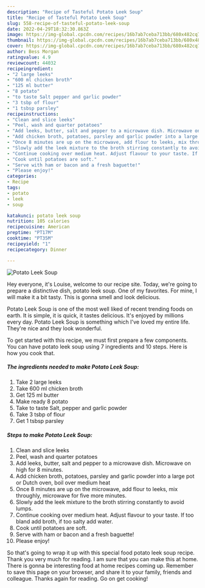 ```yaml
---
description: "Recipe of Tasteful Potato Leek Soup"
title: "Recipe of Tasteful Potato Leek Soup"
slug: 558-recipe-of-tasteful-potato-leek-soup
date: 2022-04-29T18:32:30.863Z
image: https://img-global.cpcdn.com/recipes/16b7ab7ceba713bb/680x482cq70/potato-leek-soup-recipe-main-photo.jpg
thumbnail: https://img-global.cpcdn.com/recipes/16b7ab7ceba713bb/680x482cq70/potato-leek-soup-recipe-main-photo.jpg
cover: https://img-global.cpcdn.com/recipes/16b7ab7ceba713bb/680x482cq70/potato-leek-soup-recipe-main-photo.jpg
author: Bess Morgan
ratingvalue: 4.9
reviewcount: 44032
recipeingredient:
- "2 large leeks"
- "600 ml chicken broth"
- "125 ml butter"
- "8 potato"
- "to taste Salt pepper and garlic powder"
- "3 tsbp of flour"
- "1 tsbsp parsley"
recipeinstructions:
- "Clean and slice leeks"
- "Peel, wash and quarter potatoes"
- "Add leeks, butter, salt and pepper to a microwave dish. Microwave on high for 8 minutes."
- "Add chicken broth, potatoes, parsley and garlic powder into a large pot or Dutch oven, boil over medium heat"
- "Once 8 minutes are up on the microwave, add flour to leeks, mix throughly, microwave for five more minutes."
- "Slowly add the leek mixture to the broth stirring constantly to avoid lumps."
- "Continue cooking over medium heat. Adjust flavour to your taste. If too bland add broth, if too salty add water."
- "Cook until potatoes are soft."
- "Serve with ham or bacon and a fresh baguette!"
- "Please enjoy!"
categories:
- Recipe
tags:
- potato
- leek
- soup

katakunci: potato leek soup 
nutrition: 105 calories
recipecuisine: American
preptime: "PT17M"
cooktime: "PT35M"
recipeyield: "1"
recipecategory: Dinner

---
```



![Potato Leek Soup](https://img-global.cpcdn.com/recipes/16b7ab7ceba713bb/680x482cq70/potato-leek-soup-recipe-main-photo.jpg)

Hey everyone, it's Louise, welcome to our recipe site. Today, we're going to prepare a distinctive dish, potato leek soup. One of my favorites. For mine, I will make it a bit tasty. This is gonna smell and look delicious.

Potato Leek Soup is one of the most well liked of recent trending foods on earth. It is simple, it is quick, it tastes delicious. It's enjoyed by millions every day. Potato Leek Soup is something which I've loved my entire life. They're nice and they look wonderful.




To get started with this recipe, we must first prepare a few components. You can have potato leek soup using 7 ingredients and 10 steps. Here is how you cook that.

<!--inarticleads1-->

##### The ingredients needed to make Potato Leek Soup:

1. Take 2 large leeks
1. Take 600 ml chicken broth
1. Get 125 ml butter
1. Make ready 8 potato
1. Take to taste Salt, pepper and garlic powder
1. Take 3 tsbp of flour
1. Get 1 tsbsp parsley




<!--inarticleads2-->

##### Steps to make Potato Leek Soup:

1. Clean and slice leeks
1. Peel, wash and quarter potatoes
1. Add leeks, butter, salt and pepper to a microwave dish. Microwave on high for 8 minutes.
1. Add chicken broth, potatoes, parsley and garlic powder into a large pot or Dutch oven, boil over medium heat
1. Once 8 minutes are up on the microwave, add flour to leeks, mix throughly, microwave for five more minutes.
1. Slowly add the leek mixture to the broth stirring constantly to avoid lumps.
1. Continue cooking over medium heat. Adjust flavour to your taste. If too bland add broth, if too salty add water.
1. Cook until potatoes are soft.
1. Serve with ham or bacon and a fresh baguette!
1. Please enjoy!




So that's going to wrap it up with this special food potato leek soup recipe. Thank you very much for reading. I am sure that you can make this at home. There is gonna be interesting food at home recipes coming up. Remember to save this page on your browser, and share it to your family, friends and colleague. Thanks again for reading. Go on get cooking!
